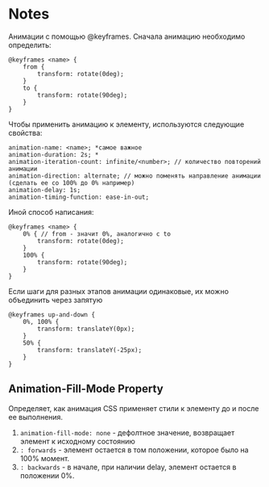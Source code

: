 # Notes
Анимации с помощью @keyframes. Сначала анимацию необходимо определить:
```
@keyframes <name> {
    from {
        transform: rotate(0deg);
    }
    to {
        transform: rotate(90deg);
    }
}
```

Чтобы применить анимацию к элементу, используются следующие свойства:
```
animation-name: <name>; *самое важное
animation-duration: 2s; *
animation-iteration-count: infinite/<number>; // количество повторений анимации
animation-direction: alternate; // можно поменять направление анимации (сделать ее со 100% до 0% например)
animation-delay: 1s;
animation-timing-function: ease-in-out;
```

Иной способ написания:
```
@keyframes <name> {
    0% { // from - значит 0%, аналогично с to
        transform: rotate(0deg);
    }
    100% {
        transform: rotate(90deg);
    }
}
```

Если шаги для разных этапов анимации одинаковые, их можно объединить через запятую
```
@keyframes up-and-down {
    0%, 100% {
        transform: translateY(0px);
    }
    50% {
        transform: translateY(-25px);
    }
}
```

## Animation-Fill-Mode Property
Определяет, как анимация CSS применяет стили к элементу до и после ее выполнения.
1. `animation-fill-mode: none` - дефолтное значение, возвращает элемент к исходному состоянию
2. `: forwards` - элемент остается в том положении, которое было на 100% момент.
3. `: backwards` - в начале, при наличии delay, элемент остается в положении 0%.